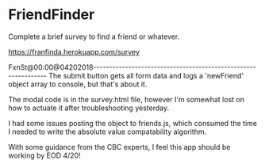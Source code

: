 # FriendFinder
Complete a brief survey to find a friend or whatever.

https://franfinda.herokuapp.com/survey

FxnSt@00:00@04202018---------------------------------------------------------------
The submit button gets all form data and logs a 'newFriend' object array to console, but that's about it.

The modal code is in the survey.html file, however I'm somewhat lost on how to actuate it after troubleshooting yesterday.

I had some issues posting the object to friends.js, which consumed the time I needed to write the absolute value compatability algorithm.

With some guidance from the CBC experts, I feel this app should be working by EOD 4/20!
